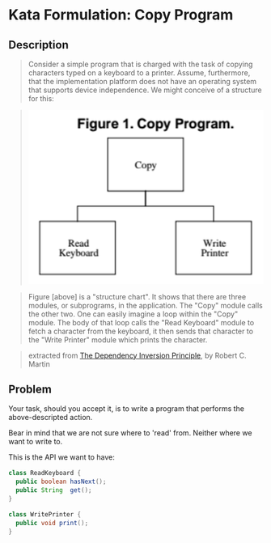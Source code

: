 # Kata Formulation: Copy Program

## Description

> Consider a simple program that is charged
> with the task of copying characters typed on a keyboard to a printer. Assume, furthermore,
> that the implementation platform does not have an operating system that supports device
> independence. We might conceive of a structure for this:

> !['Copy Program' module diagram](./images/copy-program.png)

> Figure [above] is a "structure chart". It shows that there are three modules, or subprograms,
> in the application. The "Copy" module calls the other two. One can easily imagine a loop
> within the "Copy" module. The body of that loop calls the "Read Keyboard" module to fetch 
> a character from the keyboard, it then sends that character to the "Write Printer" module 
> which prints the character.

> extracted from [The Dependency Inversion Principle](https://drive.google.com/file/d/0BwhCYaYDn8EgMjdlMWIzNGUtZTQ0NC00ZjQ5LTkwYzQtZjRhMDRlNTQ3ZGMz/view), by Robert C. Martin

## Problem

Your task, should you accept it, is to write a program that performs the above-descripted
action.

Bear in mind that we are not sure where to 'read' from. Neither where we want to write to.

This is the API we want to have:

```java
class ReadKeyboard {
  public boolean hasNext();
  public String  get();
}
```

```java
class WritePrinter {
  public void print();
}
```

